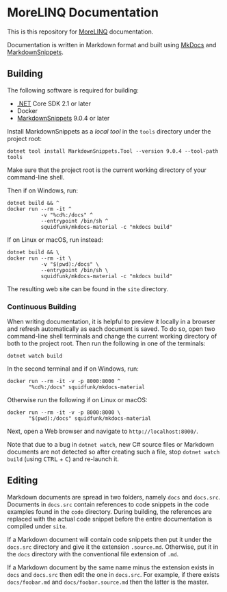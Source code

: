 # MoreLINQ Documentation

This is this repository for [MoreLINQ] documentation.

Documentation is written in Markdown format and built using [MkDocs] and
[MarkdownSnippets].

## Building

The following software is required for building:

- [.NET] Core SDK 2.1 or later
- Docker
- [MarkdownSnippets] 9.0.4 or later

Install MarkdownSnippets as a _local tool_ in the `tools` directory under the
project root:

    dotnet tool install MarkdownSnippets.Tool --version 9.0.4 --tool-path tools

Make sure that the project root is the current working directory of your
command-line shell.

Then if on Windows, run:

    dotnet build && ^
    docker run --rm -it ^
               -v "%cd%:/docs" ^
               --entrypoint /bin/sh ^
               squidfunk/mkdocs-material -c "mkdocs build"

If on Linux or macOS, run instead:

    dotnet build && \
    docker run --rm -it \
               -v "$(pwd):/docs" \
               --entrypoint /bin/sh \
               squidfunk/mkdocs-material -c "mkdocs build"

The resulting web site can be found in the `site` directory.


### Continuous Building

When writing documentation, it is helpful to preview it locally in a browser
and refresh automatically as each document is saved. To do so, open two
command-line shell terminals and change the current working directory of both
to the project root. Then run the following in one of the terminals:

    dotnet watch build

In the second terminal and if on Windows, run:

    docker run --rm -it -v -p 8000:8000 ^
           "%cd%:/docs" squidfunk/mkdocs-material

Otherwise run the following if on Linux or macOS:

    docker run --rm -it -v -p 8000:8000 \
           "$(pwd):/docs" squidfunk/mkdocs-material

Next, open a Web browser and navigate to `http://localhost:8000/`.

Note that due to a bug in `dotnet watch`, new C# source files or Markdown
documents are not detected so after creating such a file, stop
`dotnet watch build` (using <kbd>CTRL</kbd> + <kbd>C</kbd>) and re-launch it.


## Editing

Markdown documents are spread in two folders, namely `docs` and `docs.src`.
Documents in `docs.src` contain references to code snippets in the code
examples found in the `code` directory. During building, the references are
replaced with the actual code snippet before the entire documentation is
compiled under `site`.

If a Markdown document will contain code snippets then put it under the
`docs.src` directory and give it the extension `.source.md`. Otherwise, put it
in the `docs` directory with the conventional file extension  of `.md`.

If a Markdown document by the same name minus the extension exists in `docs`
and `docs.src` then edit the one in `docs.src`. For example, if there exists
`docs/foobar.md` and `docs/foobar.source.md` then the latter is the master.


[MoreLINQ]: https://morelinq.github.io/
[.NET]: https://dot.net/
[MkDocs]: https://www.mkdocs.org/user-guide/deploying-your-docs/
[MarkdownSnippets]: https://github.com/SimonCropp/MarkdownSnippets
